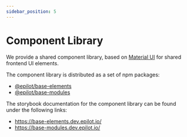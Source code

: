 ```yaml
---
sidebar_position: 5
---
```


# Component Library

We provide a shared component library, based on [Material UI](https://mui.com/) for shared frontend UI elements.

The component library is distributed as a set of npm packages:

- [@epilot/base-elements](https://www.npmjs.com/package/@epilot/base-elements)
- [@epilot/base-modules](https://www.npmjs.com/package/@epilot/base-modules)

The storybook documentation for the component library can be found under the following links:

- https://base-elements.dev.epilot.io/
- https://base-modules.dev.epilot.io/



